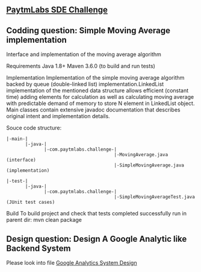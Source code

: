 ## [PaytmLabs SDE Challenge](https://github.com/PaytmLabs/SDEChallenge)

## Codding question: Simple Moving Average implementation
Interface and implementation of the moving average algorithm

Requirements
Java 1.8+
Maven 3.6.0 (to build and run tests)

Implementation
Implementation of the simple moving average algorithm backed by queue (double-linked list) implementation.LinkedList implementation of the mentioned data structure allows efficient (constant time) adding elements for calculation as well as calculating moving average with predictable demand of memory to store N element in LinkedList object.
Main classes contain extensive javadoc documentation that describes original intent and implementation details.

Souce code structure:

    |-main-|
           |-java-|
                  |-com.paytmlabs.challenge-|
                                            |-MovingAverage.java (interface)
                                            |-SimpleMovingAverage.java (implementation)

    |-test-|
           |-java-|
                  |-com.paytmlabs.challenge-|
                                            |-SimpleMovingAverageTest.java (JUnit test cases)

Build
To build project and check that tests completed successfully run in parent dir: mvn clean package

## Design question: Design A Google Analytic like Backend System
Please look into file [Google Analytics System Design](./Google_Analytics_System_Design.pdf)
